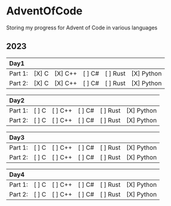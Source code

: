 # AdventOfCode
Storing my progress for Advent of Code in various languages
## 2023

|Day1|   |   |   |   |   |
|:---|---|---|---|---|---|
| Part 1: | [X] C | [X] C++ | [ ] C# | [ ] Rust | [X] Python | 
| Part 2: | [X] C | [X] C++ | [ ] C# | [ ] Rust | [X] Python | 

|Day2|   |   |   |   |   |
|:---|---|---|---|---|---|
| Part 1: | [ ] C | [ ] C++ | [ ] C# | [ ] Rust | [X] Python | 
| Part 2: | [ ] C | [ ] C++ | [ ] C# | [ ] Rust | [X] Python | 

|Day3|   |   |   |   |   |
|:---|---|---|---|---|---|
| Part 1: | [ ] C | [ ] C++ | [ ] C# | [ ] Rust | [X] Python | 
| Part 2: | [ ] C | [ ] C++ | [ ] C# | [ ] Rust | [X] Python |  

|Day4|   |   |   |   |   |
|:---|---|---|---|---|---|
| Part 1: | [ ] C | [ ] C++ | [ ] C# | [ ] Rust | [X] Python | 
| Part 2: | [ ] C | [ ] C++ | [ ] C# | [ ] Rust | [X] Python | 
